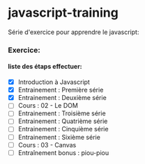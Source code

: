 # javascript-training

Série d'exercice pour apprendre le javascript:

### Exercice:

#### liste des étaps effectuer:

- [x] Introduction à Javascript
- [x] Entrainement : Première série
- [x] Entrainement : Deuxième série
- [ ] Cours : 02 - Le DOM
- [ ] Entrainement : Troisième série
- [ ] Entrainement : Quatrième série
- [ ] Entrainement : Cinquième série
- [ ] Entrainement : Sixième série
- [ ] Cours : 03 - Canvas
- [ ] Entraînement bonus : piou-piou
